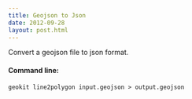 ```yaml
---
title: Geojson to Json
date: 2012-09-28
layout: post.html
---
```


Convert a geojson file to json format.

#### Command line:

```geokit line2polygon input.geojson > output.geojson```